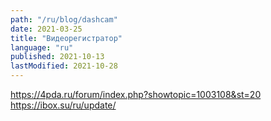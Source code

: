 ```yaml
---
path: "/ru/blog/dashcam"
date: 2021-03-25
title: "Видеорегистратор"
language: "ru"
published: 2021-10-13
lastModified: 2021-10-28
---
```


https://4pda.ru/forum/index.php?showtopic=1003108&st=20
https://ibox.su/ru/update/